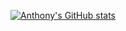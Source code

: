 [![Anthony's GitHub stats](https://github-readme-stats.vercel.app/api?username=anthony-magana&theme=tokyonight&count_private=true&include_all_commits=true)](https://github.com/anthony-magana)
